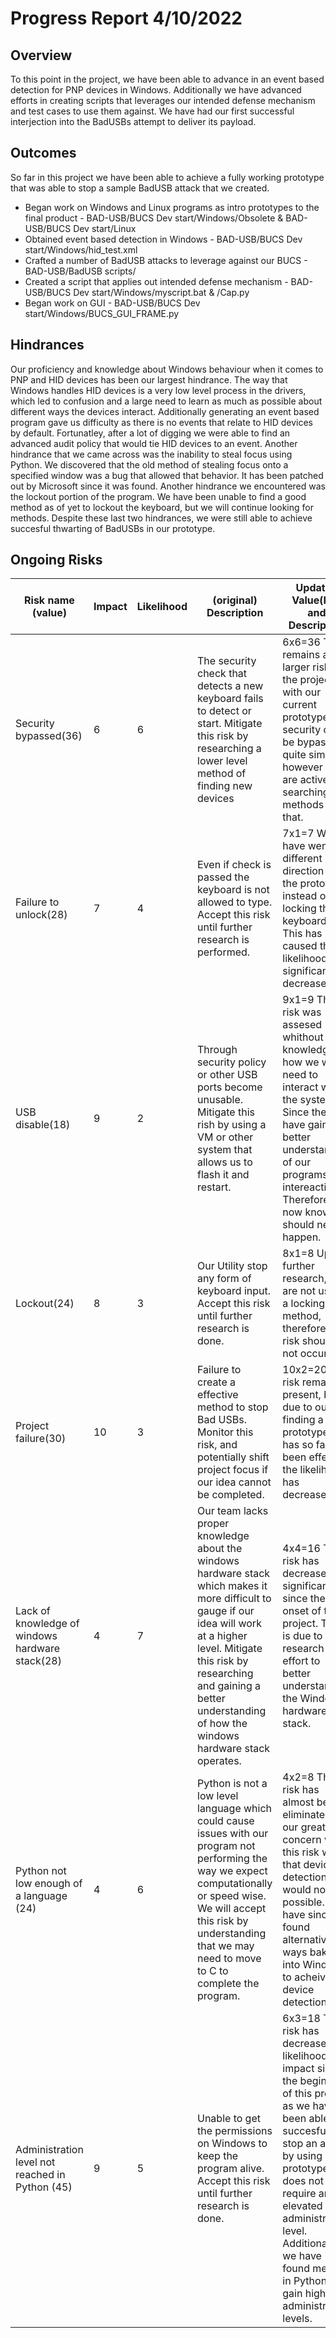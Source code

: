 # Progress Report 4/10/2022
## Overview

To this point in the project, we have been able to advance in an event based detection for PNP devices in Windows. Additionally we have advanced efforts in creating scripts that leverages our intended defense mechanism and test cases to use them against. We have had our first successful interjection into the BadUSBs attempt to deliver its payload. 

## Outcomes
So far in this project we have been able to achieve a fully working prototype that was able to stop a sample BadUSB attack that we created.  

* Began work on Windows and Linux programs as intro prototypes to the final product - BAD-USB/BUCS Dev start/Windows/Obsolete & BAD-USB/BUCS Dev start/Linux
* Obtained event based detection in Windows - BAD-USB/BUCS Dev start/Windows/hid_test.xml 
* Crafted a number of BadUSB attacks to leverage against our BUCS - BAD-USB/BadUSB scripts/
* Created a script that applies out intended defense mechanism - BAD-USB/BUCS Dev start/Windows/myscript.bat & /Cap.py
* Began work on GUI - BAD-USB/BUCS Dev start/Windows/BUCS_GUI_FRAME.py

## Hindrances

Our proficiency and knowledge about Windows behaviour when it comes to PNP and HID devices has been our largest hindrance. The way that Windows handles HID devices is a very low level process in the drivers, which led to confusion and a large need to learn as much as possible about different ways the devices interact. Additionally generating an event based program gave us difficulty as there is no events that relate to HID devices by default. Fortunatley, after a lot of digging we were able to find an advanced audit policy that would tie HID devices to an event. Another hindrance that we came across was the inability to steal focus using Python. We discovered that the old method of stealing focus onto a specified window was a bug that allowed that behavior. It has been patched out by Microsoft since it was found. Another hindrance we encountered was the lockout portion of the program. We have been unable to find a good method as of yet to lockout the keyboard, but we will continue looking for methods. Despite these last two hindrances, we were still able to achieve succesful thwarting of BadUSBs in our prototype.

## Ongoing Risks



|Risk name (value)  | Impact     | Likelihood | (original) Description | Updated Value(IxL) and Description |
|-------------------|------------|------------|-------------|-------------|
|Security bypassed(36) | 6 | 6 | The security check that detects a new keyboard fails to detect or start. Mitigate this risk by researching a lower level method of finding new devices | 6x6=36 This remains a larger risk of the project, as with our current prototype security can be bypassed quite simply, however we are actively searching for methods to fix that. |
|Failure to unlock(28) | 7 | 4 | Even if check is passed the keyboard is not allowed to type. Accept this risk until further research is performed. | 7x1=7 We have went a different direction for the prototype instead of locking the keyboard. This has caused the likelihood to significantly decrease. |
|USB disable(18) | 9 | 2 | Through security policy or other USB ports become unusable. Mitigate this rish by using a VM or other system that allows us to flash it and restart. | 9x1=9 This risk was assesed whithout full knowledge of how we would need to interact with the system. Since then we have gained a better understanding of our programs intereaction. Therefore, we now know this should never happen. | 
|Lockout(24) | 8 | 3 | Our Utility stop any form of keyboard input. Accept this risk until further research is done.  | 8x1=8 Upon further research, we are not using a locking method, therefore this risk should not occur. |
|Project failure(30) | 10 | 3 | Failure to create a effective method to stop Bad USBs. Monitor this risk, and potentially shift project focus if our idea cannot be completed.  | 10x2=20 This risk remains present, but due to our finding a prototype that has so far been effective the likelihood has decreased. | 
| Lack of knowledge of windows hardware stack(28) | 4 | 7 | Our team lacks proper knowledge about the windows hardware stack which makes it more difficult to gauge if our idea will work at a higher level. Mitigate this risk by researching and gaining a better understanding of how the windows hardware stack operates. | 4x4=16 This risk has decreased significantly since the onset of this project. This is due to our research and effort to better understand the Windows hardware stack. | 
| Python not low enough of a language (24)| 4 | 6 | Python is not a low level language which could cause issues with our program not performing the way we expect computationally or speed wise. We will accept this risk by understanding that we may need to move to C to complete the program. | 4x2=8 This risk has almost been eliminated, as our greatest concern with this risk was that device detection would not be possible. We have since found alternative ways baked into Windows to acheive device detection. |
| Administration level not reached in Python (45)| 9 | 5 | Unable to get the permissions on Windows to keep the program alive. Accept this risk until further research is done. | 6x3=18 This risk has decreased in likelihood and impact since the beginning of this project, as we have been able to succesfully stop an attack by using our prototype that does not require an elevated administration level. Additionally, we have found methids in Python to gain higher administration levels. |

